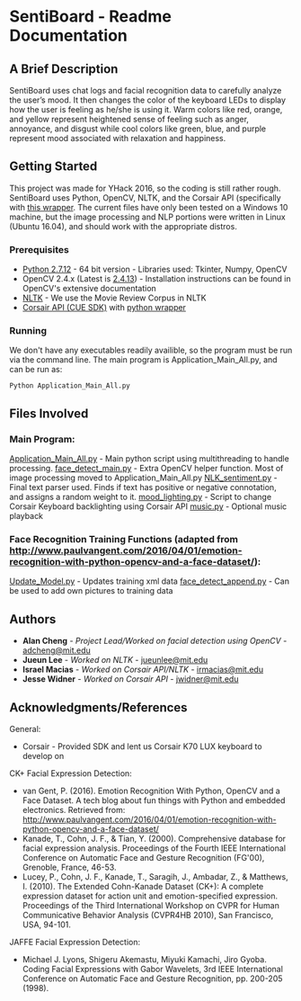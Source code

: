 # SentiBoard - Readme Documentation

## A Brief Description

SentiBoard uses chat logs and facial recognition data to carefully analyze the user’s mood. It then changes the color of the keyboard LEDs to display how the user is feeling as he/she is using it. Warm colors like red, orange, and yellow represent heightened sense of feeling such as anger, annoyance, and disgust while cool colors like green, blue, and purple represent mood associated with relaxation and happiness.

## Getting Started

This project was made for YHack 2016, so the coding is still rather rough. SentiBoard uses Python, OpenCV, NLTK, and the Corsair API (specifically with [this wrapper](https://pypi.python.org/pypi/cue_sdk/). The current files have only been tested on a Windows 10 machine, but the image processing and NLP portions were written in Linux (Ubuntu 16.04), and should work with the appropriate distros.

### Prerequisites

* [Python 2.7.12](https://www.python.org/) - 64 bit version - Libraries used: Tkinter, Numpy, OpenCV
* OpenCV 2.4.x (Latest is [2.4.13](http://opencv.org/downloads.html)) - Installation instructions can be found in OpenCV's extensive documentation
* [NLTK](http://www.nltk.org/) - We use the Movie Review Corpus in NLTK
* [Corsair API (CUE SDK)](http://www.corsair.com/en-us/support/downloads) with [python wrapper](https://pypi.python.org/pypi/cue_sdk/)

### Running

We don't have any executables readily availible, so the program must be run via the command line. The main program is Application_Main_All.py, and can be run as:

```
Python Application_Main_All.py
```

## Files Involved

### Main Program:

[Application_Main_All.py](https://github.com/AlDCheng/AntiSalt/blob/master/Application_Main_All.py) - Main python script using multithreading to handle processing.
[face_detect_main.py](https://github.com/AlDCheng/AntiSalt/blob/master/face_detection/face_detect_main.py) - Extra OpenCV helper function. Most of image processing moved to Application_Main_All.py
[NLK_sentiment.py](https://github.com/AlDCheng/AntiSalt/blob/master/NLP/NLK_sentiment.py) - Final text parser used. Finds if text has positive or negative connotation, and assigns a random weight to it.
[mood_lighting.py](https://github.com/AlDCheng/AntiSalt/blob/master/LightingFX/mood_lighting.py) - Script to change Corsair Keyboard backlighting using Corsair API
[music.py](https://github.com/AlDCheng/AntiSalt/blob/master/Music/music.py) - Optional music playback

### Face Recognition Training Functions (adapted from http://www.paulvangent.com/2016/04/01/emotion-recognition-with-python-opencv-and-a-face-dataset/):

[Update_Model.py](https://github.com/AlDCheng/AntiSalt/blob/master/face_detection/Update_Model.py) - Updates training xml data
[face_detect_append.py](https://github.com/AlDCheng/AntiSalt/blob/master/face_detection/face_detect_append.py) - Can be used to add own pictures to training data

## Authors

* **Alan Cheng** - *Project Lead/Worked on facial detection using OpenCV* - adcheng@mit.edu
* **Jueun Lee** - *Worked on NLTK* - jueunlee@mit.edu
* **Israel Macias** - *Worked on Corsair API/NLTK* - irmacias@mit.edu
* **Jesse Widner** - *Worked on Corsair API* - jwidner@mit.edu

## Acknowledgments/References

General:
* Corsair - Provided SDK and lent us Corsair K70 LUX keyboard to develop on

CK+ Facial Expression Detection:
* van Gent, P. (2016). Emotion Recognition With Python, OpenCV and a Face Dataset. A tech blog about fun things with Python and embedded electronics. Retrieved from: http://www.paulvangent.com/2016/04/01/emotion-recognition-with-python-opencv-and-a-face-dataset/
* Kanade, T., Cohn, J. F., & Tian, Y. (2000). Comprehensive database for facial expression analysis. Proceedings of the Fourth IEEE International Conference on Automatic Face and Gesture Recognition (FG'00), Grenoble, France, 46-53.
* Lucey, P., Cohn, J. F., Kanade, T., Saragih, J., Ambadar, Z., & Matthews, I. (2010). The Extended Cohn-Kanade Dataset (CK+): A complete expression dataset for action unit and emotion-specified expression. Proceedings of the Third International Workshop on CVPR for Human Communicative Behavior Analysis (CVPR4HB 2010), San Francisco, USA, 94-101.

JAFFE Facial Expression Detection:
* Michael J. Lyons, Shigeru Akemastu, Miyuki Kamachi, Jiro Gyoba. Coding Facial Expressions with Gabor Wavelets, 3rd IEEE International Conference on Automatic Face and Gesture Recognition, pp. 200-205 (1998).
